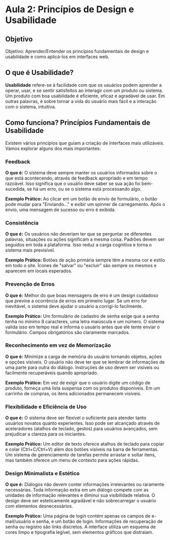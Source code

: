 # Aula 2: Princípios de Design e Usabilidade

## Objetivo
Objetivo: Aprender/Entender os princípios fundamentais de design e usabilidade e como aplicá-los em interfaces web.

## O que é Usabilidade?

**Usabilidade** refere-se à facilidade com que os usuários podem aprender a operar, usar, e se sentir satisfeitos ao interagir com um produto ou sistema. Um produto com boa usabilidade é eficiente, eficaz e agradável de usar. Em outras palavras, é sobre tornar a vida do usuário mais fácil e a interação com o sistema, intuitiva.

## Como funciona? Princípios Fundamentais de Usabilidade

Existem vários princípios que guiam a criação de interfaces mais utilizáveis. Vamos explorar alguns dos mais importantes:

### Feedback

**O que é:** O sistema deve sempre manter os usuários informados sobre o que está acontecendo, através de feedback apropriado e em tempo razoável. Isso significa que o usuário deve saber se sua ação foi bem-sucedida, se há um erro, ou se o sistema está processando algo.

**Exemplo Prático:** Ao clicar em um botão de envio de formulário, o botão pode mudar para "Enviando..." e exibir um spinner de carregamento. Após o envio, uma mensagem de sucesso ou erro é exibida.

### Consistência

**O que é:** Os usuários não deveriam ter que se perguntar se diferentes palavras, situações ou ações significam a mesma coisa. Padrões devem ser seguidos em toda a plataforma. Isso reduz a carga cognitiva e torna o sistema mais previsível.

**Exemplo Prático:** Botões de ação primária sempre têm a mesma cor e estilo em todo o site. Ícones de "salvar" ou "excluir" são sempre os mesmos e aparecem em locais esperados.

### Prevenção de Erros

**O que é:** Melhor do que boas mensagens de erro é um design cuidadoso que previne a ocorrência de erros em primeiro lugar. Se um erro for inevitável, o sistema deve ajudar o usuário a corrigi-lo facilmente.

**Exemplo Prático:** Um formulário de cadastro de senha exige que a senha tenha no mínimo 8 caracteres, uma letra maiúscula e um número. O sistema valida isso em tempo real e informa o usuário antes que ele tente enviar o formulário. Campos obrigatórios são claramente marcados.

### Reconhecimento em vez de Memorização

**O que é:** Minimize a carga de memória do usuário tornando objetos, ações e opções visíveis. O usuário não deve ter que se lembrar de informações de uma parte para outra do diálogo. Instruções de uso devem ser visíveis ou facilmente recuperáveis quando apropriado.

**Exemplo Prático:** Em vez de exigir que o usuário digite um código de produto, forneça uma lista suspensa com os produtos disponíveis. Em um carrinho de compras, os itens adicionados permanecem visíveis.

### Flexibilidade e Eficiência de Uso

**O que é:** O sistema deve ser flexível o suficiente para atender tanto usuários novatos quanto experientes. Isso pode ser alcançado através de aceleradores (atalhos de teclado, gestos) para usuários avançados, sem prejudicar a clareza para os iniciantes.

**Exemplo Prático:** Um editor de texto oferece atalhos de teclado para copiar e colar (Ctrl+C/Ctrl+V) além dos botões visíveis na barra de ferramentas. Um sistema de gerenciamento de tarefas permite arrastar e soltar itens, mas também oferece um menu de contexto para ações rápidas.

### Design Minimalista e Estético

**O que é:** Diálogos não devem conter informações irrelevantes ou raramente necessárias. Toda informação extra em um diálogo compete com as unidades de informação relevantes e diminui sua visibilidade relativa. O design deve ser esteticamente agradável e não sobrecarregar o usuário com elementos desnecessários.

**Exemplo Prático:** Uma página de login contém apenas os campos de e-mail/usuário e senha, e um botão de login. Informações de recuperação de senha ou registro são links discretos. A interface utiliza um esquema de cores limpo e tipografia legível, sem elementos gráficos que distraiam.
